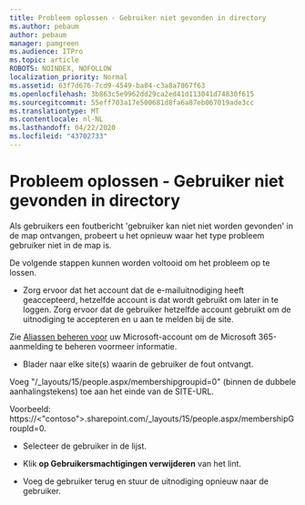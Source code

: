 ```yaml
---
title: Probleem oplossen - Gebruiker niet gevonden in directory
ms.author: pebaum
author: pebaum
manager: pamgreen
ms.audience: ITPro
ms.topic: article
ROBOTS: NOINDEX, NOFOLLOW
localization_priority: Normal
ms.assetid: 63f7d676-7cd9-4549-ba84-c3a8a7867f63
ms.openlocfilehash: 3b863c5e9962dd29ca2ed41d113041d74830f615
ms.sourcegitcommit: 55eff703a17e500681d8fa6a87eb067019ade3cc
ms.translationtype: MT
ms.contentlocale: nl-NL
ms.lasthandoff: 04/22/2020
ms.locfileid: "43702733"
---
```

# <a name="troubleshoot-issue---user-not-found-in-directory"></a>Probleem oplossen - Gebruiker niet gevonden in directory

Als gebruikers een foutbericht 'gebruiker kan niet niet worden gevonden' in de map ontvangen, probeert u het opnieuw waar het type probleem gebruiker niet in de map is.

De volgende stappen kunnen worden voltooid om het probleem op te lossen.

- Zorg ervoor dat het account dat de e-mailuitnodiging heeft geaccepteerd, hetzelfde account is dat wordt gebruikt om later in te loggen. Zorg ervoor dat de gebruiker hetzelfde account gebruikt om de uitnodiging te accepteren en u aan te melden bij de site. 

Zie [Aliassen beheren voor</a> uw Microsoft-account om de Microsoft 365-aanmelding te beheren voor](https://support.microsoft.com/help/12407/microsoft-account-how-to-manage-aliases)meer informatie. 

- Blader naar elke site(s) waarin de gebruiker de fout ontvangt. 

Voeg "/_layouts/15/people.aspx/membershipgroupid=0" (binnen de dubbele aanhalingstekens) toe aan het einde van de SITE-URL. 

Voorbeeld: https://<"contoso">.sharepoint.com/_layouts/15/people.aspx/membershipGroupId=0.

- Selecteer de gebruiker in de lijst.

- Klik **op Gebruikersmachtigingen verwijderen** van het lint. 
-  Voeg de gebruiker terug en stuur de uitnodiging opnieuw naar de gebruiker.

